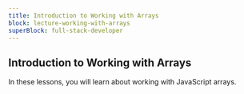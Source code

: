 ```yaml
---
title: Introduction to Working with Arrays
block: lecture-working-with-arrays
superBlock: full-stack-developer
---
```


## Introduction to Working with Arrays

In these lessons, you will learn about working with JavaScript arrays.
